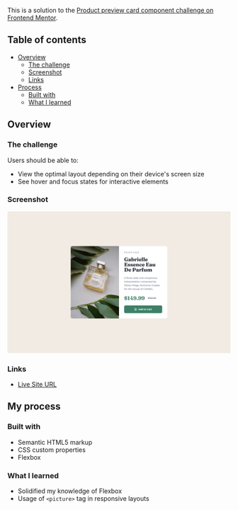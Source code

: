 ﻿This is a solution to the [Product preview card component challenge on Frontend Mentor](https://www.frontendmentor.io/challenges/product-preview-card-component-GO7UmttRfa).

## Table of contents

- [Overview](#overview)
    - [The challenge](#the-challenge)
    - [Screenshot](#screenshot)
    - [Links](#links)
- [Process](#my-process)
    - [Built with](#built-with)
    - [What I learned](#what-i-learned)

## Overview

### The challenge

Users should be able to:

- View the optimal layout depending on their device's screen size
- See hover and focus states for interactive elements

### Screenshot

![](images/screenshot.jpg)

### Links
- [Live Site URL](https://bohuslava-p.github.io/product-card-component/)

## My process

### Built with

- Semantic HTML5 markup
- CSS custom properties
- Flexbox

### What I learned

- Solidified my knowledge of Flexbox
- Usage of ```<picture>``` tag in responsive layouts 